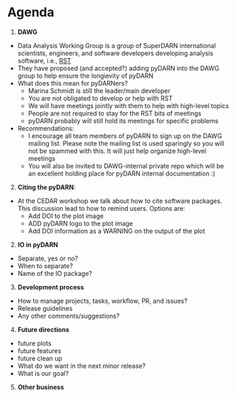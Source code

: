 # Agenda 

1. **DAWG** 
- Data Analysis Working Group is a group of SuperDARN international scientists, engineers, and software developers developing analysis software, i.e., [RST](https://github.com/superdarn/rst)
- They have proposed (and accepted?) adding pyDARN into the DAWG group to help ensure the longievity of pyDARN
- What does this mean for pyDARNers? 
    - Marina Schmidt is still the leader/main developer
    - You are not obligated to develop or help with RST 
    - We will have meetings jointly with them to help with high-level topics
    - People are not required to stay for the RST bits of meetings 
    - pyDARN probably will still hold its meetings for specific problems 
- Recommendations: 
    - I encourage all team members of pyDARN to sign up on the DAWG mailing list. Please note the mailing list is used sparingly so you will not be spammed with this. It will just help organize high-level meetings 
    - You will also be invited to DAWG-internal private repo which will be an excellent holding place for pyDARN internal documentation :) 

2. **Citing the pyDARN**:
- At the CEDAR workshop we talk about how to cite software packages. This discussion lead to how to remind users. Options are: 
    - Add DOI to the plot image
    - ADD pyDARN logo to the plot image 
    - Add DOI information as a WARNING on the output of the plot

2. **IO in pyDARN**
- Separate, yes or no?
- When to separate? 
- Name of the IO package? 

3. **Development process**
- How to manage projects, tasks, workflow, PR, and issues? 
- Release guidelines
- Any other comments/suggestions? 

4. **Future directions**
- future plots 
- future features
- future clean up
- What do we want in the next minor release? 
- What is our goal? 

5. **Other business** 
